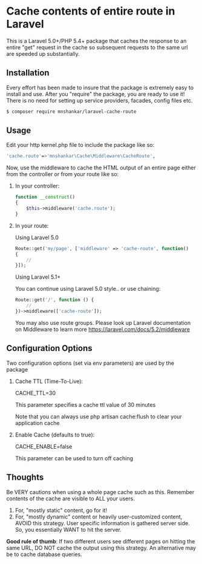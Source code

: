 # Cache contents of entire route in Laravel
This is a Laravel 5.0+/PHP 5.4+ package that caches the response to an entire "get" request in the cache so subsequent requests to the same url are speeded up substantially. 

## Installation
Every effort has been made to insure that the package is extremely easy to install and use. After you "require" the package, you are ready to use it! There is no need for setting up service providers, facades, config files etc. 
``` bash
$ composer require mnshankar/laravel-cache-route
```
## Usage
Edit your http kernel.php file to include the package like so:
```bash
'cache.route'=>'mnshankar\Cache\Middleware\CacheRoute',
```
Now, use the middleware to cache the HTML output of an entire page either from the controller or from your route like so:

1. In your controller:
    ```php
    function __construct()
    {
        $this->middleware('cache.route');
    }
    ```
2. In your route:

   Using Laravel 5.0
   ```php
   Route::get('my/page', ['middleware' => 'cache-route', function()
   {
       //
   }]);
   ```
   Using Laravel 5.1+
   
   You can continue using Laravel 5.0 style.. or use chaining:
   ```php
   Route::get('/', function () {
       //
   })->middleware(['cache-route']);
   ```
   
   You may also use route groups. Please look up Laravel documentation on Middleware to learn more
   https://laravel.com/docs/5.2/middleware
## Configuration Options
Two configuration options (set via env parameters) are used by the package
1. Cache TTL (Time-To-Live):

   CACHE_TTL=30
    
   This parameter specifies a cache ttl value of 30 minutes
    
   Note that you can always use php artisan cache:flush to clear your application cache
2. Enable Cache (defaults to true):

   CACHE_ENABLE=false
    
   This parameter can be used to turn off caching
   
## Thoughts
Be VERY cautions when using a whole page cache such as this. Remember contents of the cache are visible to ALL your users. 
1. For, "mostly static" content, go for it!
2. For, "mostly dynamic" content or heavily user-customized content, AVOID this strategy. User specific information is gathered server side. So, you essentially WANT to hit the server.

__Good rule of thumb__: If two different users see different pages on hitting the same URL, DO NOT cache the output using this strategy. An alternative may be to cache database queries.